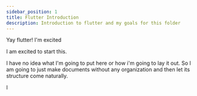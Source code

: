 ```yaml
---
sidebar_position: 1
title: Flutter Introduction
description: Introduction to flutter and my goals for this folder
---
```


Yay flutter! I'm excited

I am excited to start this.

I have no idea what I'm going to put here or how i'm going to lay it out. So I am going to just make documents without any organization and then let its structure come naturally.

I 